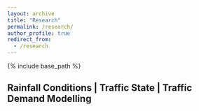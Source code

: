 ```yaml
---
layout: archive
title: "Research"
permalink: /research/
author_profile: true
redirect_from:
  - /research
---
```


{% include base_path %}


Rainfall Conditions | Traffic State | Traffic Demand Modelling
------
